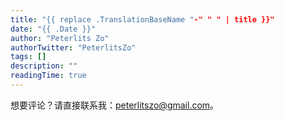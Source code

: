 ```yaml
---
title: "{{ replace .TranslationBaseName "-" " " | title }}"
date: "{{ .Date }}"
author: "Peterlits Zo"
authorTwitter: "PeterlitsZo"
tags: []
description: ""
readingTime: true
---
```


想要评论？请直接联系我：peterlitszo@gmail.com。
